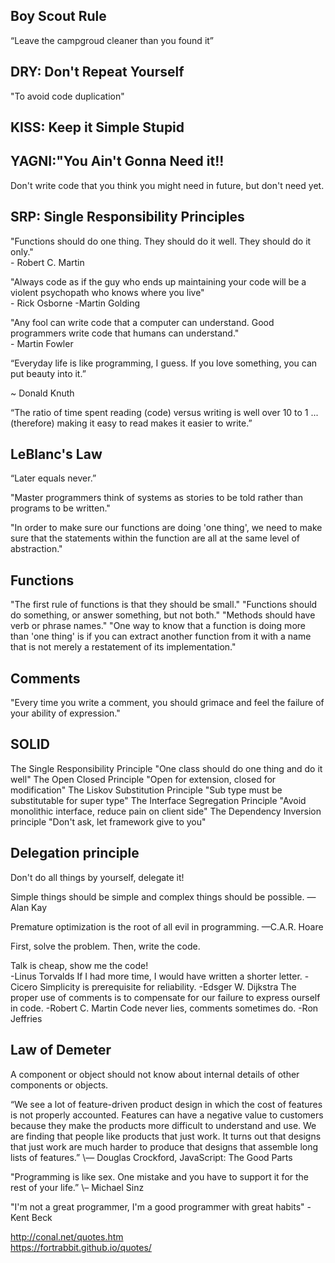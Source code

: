 Boy Scout Rule
---
“Leave the campgroud cleaner than you found it”

DRY: Don't Repeat Yourself 
---
"To avoid code duplication"

KISS: Keep it Simple Stupid
---

YAGNI:"You Ain't Gonna Need it!!
---
Don't write code that you think you might need in future, but don't need yet.

SRP: Single Responsibility Principles
---
"Functions should do one thing. They should do it well. They should do it only."  
 \- Robert C. Martin

"Always code as if the guy who ends up maintaining your code will be a violent psychopath who knows where you live"  
\- Rick Osborne \-Martin Golding

"Any fool can write code that a computer can understand. Good programmers write code that humans can understand."   
\- Martin Fowler 

“Everyday life is like programming, I guess. If you love something, you can put beauty into it.”

~ Donald Knuth

“The ratio of time spent reading (code) versus writing is well over 10 to 1 ... (therefore) making it easy to read makes it easier to write.”

LeBlanc's Law
---
“Later equals never.”

"Master programmers think of systems as stories to be told rather than programs to be written."

"In order to make sure our functions are doing 'one thing', we need to make sure that the statements within the function are all at the same level of abstraction."


Functions
---
"The first rule of functions is that they should be small."
"Functions should do something, or answer something, but not both."
"Methods should have verb or phrase names."
"One way to know that a function is doing more than 'one thing' is if you can extract another function from it with a name that is not merely a restatement of its implementation."

Comments
---
"Every time you write a comment, you should grimace and feel the failure of your ability of expression."


SOLID
---
The Single Responsibility Principle
 "One class should do one thing and do it well"
The Open Closed Principle
 "Open for extension, closed for modification"
The Liskov Substitution Principle
 "Sub type must be substitutable for super type"
The Interface Segregation Principle
 "Avoid monolithic interface, reduce pain on client side"
The Dependency Inversion principle
 "Don't ask, let framework give to you"

Delegation principle
---
Don't do all things by yourself, delegate it! 

Simple things should be simple and complex things should be possible.
—Alan Kay

Premature optimization is the root of all evil in programming.
—C.A.R. Hoare

First, solve the problem. Then, write the code. 

Talk is cheap, show me the code!  
  \-Linus Torvalds
If I had more time, I would have written a shorter letter.
\-Cicero
Simplicity is prerequisite for reliability.
\-Edsger W. Dijkstra
The proper use of comments is to compensate for our failure to express ourself in code.
\-Robert C. Martin
Code never lies, comments sometimes do.
\-Ron Jeffries


Law of Demeter
---
A component or object should not know about internal details of other components or objects.


“We see a lot of feature-driven product design in which the cost of features is not properly accounted. Features can have a negative value to customers because they make the products more difficult to understand and use. We are finding that people like products that just work. It turns out that designs that just work are much harder to produce that designs that assemble long lists of features.” 
\― Douglas Crockford, JavaScript: The Good Parts

"Programming is like sex. One mistake and you have to support it for the rest of your life.”
\– Michael Sinz

"I'm not a great programmer, I'm a good programmer with great habits"
\- Kent Beck


http://conal.net/quotes.htm  
https://fortrabbit.github.io/quotes/  








